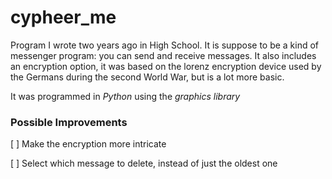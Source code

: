 # cypheer_me

Program I wrote two years ago in High School. It is suppose to be a kind of messenger program: you can send and receive messages. It also includes an encryption option, it was based on the lorenz encryption device used by the Germans during the second World War, but is a lot more basic.

It was programmed in *Python* using the *graphics library*

### Possible Improvements

[ ] Make the encryption more intricate

[ ] Select which message to delete, instead of just the oldest one
